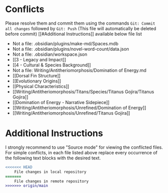 # Conflicts
Please resolve them and commit them using the commands `Git: Commit all changes` followed by `Git: Push`
(This file will automatically be deleted before commit)
[[#Additional Instructions]] available below file list

- Not a file: .obsidian/plugins/make-md/Spaces.mdb
- Not a file: .obsidian/plugins/novel-word-count/data.json
- Not a file: .obsidian/workspace.json
- [[3 - Legacy and Impact]]
- [[4 - Cultural & Species Background]]
- Not a file: Writing/Antitheriomorphosis/Domination of Energy.md
- [[Dorsal Fin Structure]]
- [[Evolutionary Origins]]
- [[Physical Characteristics]]
- [[Writing/Antitheriomorphosis/Titans/Species/Titanus Gojira/Titanus Gojira]]
- [[Domination of Energy - Narrative Sidepiece]]
- [[Writing/Antitheriomorphosis/Unrefined/Domination of Energy]]
- [[Writing/Antitheriomorphosis/Unrefined/Titanus Gojira]]

# Additional Instructions
I strongly recommend to use "Source mode" for viewing the conflicted files. For simple conflicts, in each file listed above replace every occurrence of the following text blocks with the desired text.

```diff
<<<<<<< HEAD
    File changes in local repository
=======
    File changes in remote repository
>>>>>>> origin/main
```